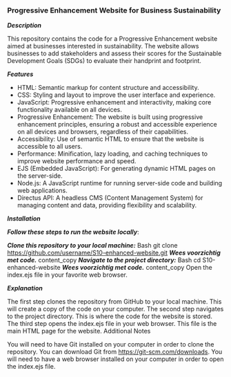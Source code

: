 ### Progressive Enhancement Website for Business Sustainability

***Description***

This repository contains the code for a Progressive Enhancement website aimed at businesses interested in sustainability. The website allows businesses to add stakeholders and assess their scores for the Sustainable Development Goals (SDGs) to evaluate their handprint and footprint.

***Features***

* HTML: Semantic markup for content structure and accessibility.
* CSS: Styling and layout to improve the user interface and experience.
* JavaScript: Progressive enhancement and interactivity, making core functionality available on all devices.
* Progressive Enhancement: The website is built using progressive enhancement principles, ensuring a robust and accessible experience on all devices and browsers, regardless of their capabilities.
* Accessibility: Use of semantic HTML to ensure that the website is accessible to all users.
* Performance: Minification, lazy loading, and caching techniques to improve website performance and speed.
* EJS (Embedded JavaScript): For generating dynamic HTML pages on the server-side.
* Node.js: A JavaScript runtime for running server-side code and building web applications.
* Directus API: A headless CMS (Content Management System) for managing content and data, providing flexibility and scalability.


***Installation***

***Follow these steps to run the website locally***:

***Clone this repository to your local machine:***
Bash
git clone https://github.com/username/S10-enhanced-website.git
***Wees voorzichtig met code.***
content_copy
***Navigate to the project directory:***
Bash
cd S10-enhanced-website
***Wees voorzichtig met code.***
content_copy
Open the index.ejs file in your favorite web browser.

***Explanation***

The first step clones the repository from GitHub to your local machine. This will create a copy of the code on your computer.
The second step navigates to the project directory. This is where the code for the website is stored.
The third step opens the index.ejs file in your web browser. This file is the main HTML page for the website.
Additional Notes

You will need to have Git installed on your computer in order to clone the repository. You can download Git from https://git-scm.com/downloads.
You will need to have a web browser installed on your computer in order to open the index.ejs file.
